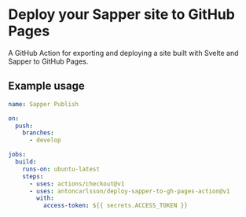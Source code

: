 # Deploy your Sapper site to GitHub Pages

A GitHub Action for exporting and deploying a site built with Svelte and Sapper to GitHub Pages.

## Example usage

```yaml
name: Sapper Publish

on:
  push:
    branches:
      - develop

jobs:
  build:
    runs-on: ubuntu-latest
    steps:
      - uses: actions/checkout@v1
      - uses: antoncarlsson/deploy-sapper-to-gh-pages-action@v1
        with:
          access-token: ${{ secrets.ACCESS_TOKEN }}
```
